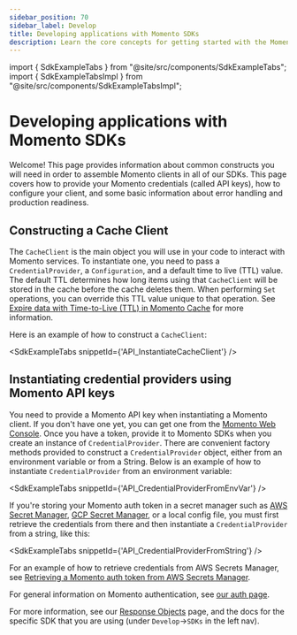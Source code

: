 ```yaml
---
sidebar_position: 70
sidebar_label: Develop
title: Developing applications with Momento SDKs
description: Learn the core concepts for getting started with the Momento SDKs.
---
```


import { SdkExampleTabs } from "@site/src/components/SdkExampleTabs";
import { SdkExampleTabsImpl } from "@site/src/components/SdkExampleTabsImpl";

# Developing applications with Momento SDKs

Welcome! This page provides information about common constructs you will need in order to assemble Momento clients in all of our SDKs. This page covers how to provide your Momento credentials (called API keys), how to configure your client, and some basic information about error handling and production readiness.

## Constructing a Cache Client

The `CacheClient` is the main object you will use in your code to interact with Momento services. To instantiate one, you need to pass a `CredentialProvider`, a `Configuration`, and a default time to live (TTL) value. The default TTL determines how long items using that `CacheClient` will be stored in the cache before the cache deletes them. When performing `Set` operations, you can override this TTL value unique to that operation. See [Expire data with Time-to-Live (TTL) in Momento Cache](./learn/how-it-works/expire-data-with-ttl) for more information.

Here is an example of how to construct a `CacheClient`:

<SdkExampleTabs snippetId={'API_InstantiateCacheClient'} />

## Instantiating credential providers using Momento API keys

You need to provide a Momento API key when instantiating a Momento client. If you don't have one yet, you can get one from the [Momento Web Console](https://console.gomomento.com/). Once you have a token, provide it to Momento SDKs when you create an instance of `CredentialProvider`. There are convenient factory methods provided to construct a `CredentialProvider` object, either from an environment variable or from a String. Below is an example of how to instantiate `CredentialProvider` from an environment variable:

<SdkExampleTabs snippetId={'API_CredentialProviderFromEnvVar'} />

If you're storing your Momento auth token in a secret manager such as [AWS Secret Manager](https://aws.amazon.com/secrets-manager/), [GCP Secret Manager](https://cloud.google.com/secret-manager), or a local config file, you must first retrieve the credentials from there and then instantiate a `CredentialProvider` from a string, like this:

<SdkExampleTabs snippetId={'API_CredentialProviderFromString'} />

For an example of how to retrieve credentials from AWS Secrets Manager, see [Retrieving a Momento auth token from AWS Secrets Manager](/cache/integrations/aws-secrets-manager).

For general information on Momento authentication, see [our auth page](./develop/authentication).

For more information, see our [Response Objects](./develop/api-reference/response-objects) page, and the docs for the specific SDK that you are using (under `Develop`->`SDKs` in the left nav).
